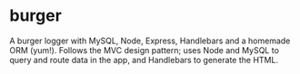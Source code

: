 # burger
A burger logger with MySQL, Node, Express, Handlebars and a homemade ORM (yum!).  Follows the MVC design pattern; uses Node and MySQL to query and route data in the app, and Handlebars to generate the HTML.
